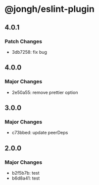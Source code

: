 # @jongh/eslint-plugin

## 4.0.1

### Patch Changes

- 3db7258: fix bug

## 4.0.0

### Major Changes

- 2e50a55: remove prettier option

## 3.0.0

### Major Changes

- c73bbed: update peerDeps

## 2.0.0

### Major Changes

- b2f5b7b: test
- b6d8a41: test
